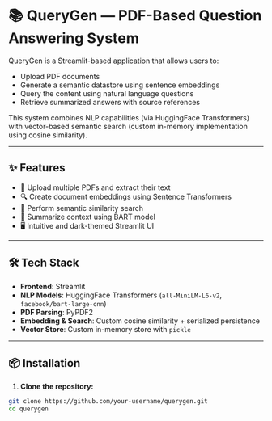 # 📚 QueryGen — PDF-Based Question Answering System

QueryGen is a Streamlit-based application that allows users to:
- Upload PDF documents
- Generate a semantic datastore using sentence embeddings
- Query the content using natural language questions
- Retrieve summarized answers with source references

This system combines NLP capabilities (via HuggingFace Transformers) with vector-based semantic search (custom in-memory implementation using cosine similarity).

---

## ✨ Features

- 📄 Upload multiple PDFs and extract their text
- 🔍 Create document embeddings using Sentence Transformers
- 🧠 Perform semantic similarity search
- 📝 Summarize context using BART model
- 🖥️ Intuitive and dark-themed Streamlit UI

---

## 🛠️ Tech Stack

- **Frontend**: Streamlit
- **NLP Models**: HuggingFace Transformers (`all-MiniLM-L6-v2`, `facebook/bart-large-cnn`)
- **PDF Parsing**: PyPDF2
- **Embedding & Search**: Custom cosine similarity + serialized persistence
- **Vector Store**: Custom in-memory store with `pickle`

---

## 📦 Installation

1. **Clone the repository:**

```bash
git clone https://github.com/your-username/querygen.git
cd querygen
